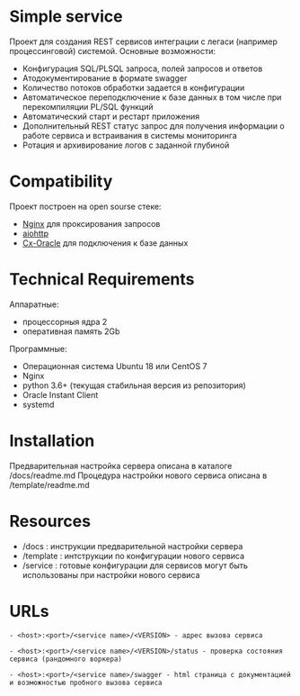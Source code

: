 
Simple service
=============

Проект для создания REST сервисов интеграции с легаси (например процессинговой) системой. 
Основные возможности:
- Конфигурация SQL/PLSQL запроса, полей запросов и ответов
- Атодокументирование в формате swagger 
- Количество потоков обработки задается в конфигурации
- Автоматическое переподключение к базе данных в том числе при перекомпиляции PL/SQL функций 
- Автоматический старт и рестарт приложения
- Дополнительный REST статус запрос для получения информации о работе сервиса и встраивания в системы мониторинга
- Ротация и архивирование логов с заданной глубиной


Compatibility
=============

Проект построен на open sourse стеке: 
- [Nginx](https://nginx.org/ru/) для проксирования запросов
- [aiohttp](https://docs.aiohttp.org/en/stable/index.html) 
- [Cx-Oracle](https://oracle.github.io/python-cx_Oracle/) для подключения к базе данных


Technical Requirements
============

Аппаратные: 
- процессорныя ядра 2
- оперативная память 2Gb

Программные:
- Операционная система Ubuntu 18 или CentOS 7
- Nginx
- python 3.6+ (текущая стабильная версия из репозитория) 
- Oracle Instant Client
- systemd

Installation
============

Предварительная настройка сервера описана в каталоге /docs/readme.md
Процедура настройки нового сервиса описана в /template/readme.md


Resources
=============

- /docs : инструкции  предварительной настройки сервера
- /template : интструкции по конфигурации нового сервиса
- /service : готовые конфигурации для сервисов могут быть использованы при настройки нового сервиса


URLs
====
```
- <host>:<port>/<service name>/<VERSION> - адрес вызова сервиса

- <host>:<port>/<service name>/<VERSION>/status - проверка состояния сервиса (рандомного воркера)

- <host>:<port>/<service name>/swagger - html страница с документацией и возможностью пробного вызова сервиса 
```
